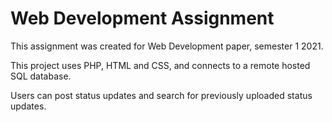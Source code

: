 <h1>Web Development Assignment</h1>

This assignment was created for Web Development paper, semester 1 2021.

This project uses PHP, HTML and CSS, and connects to a remote hosted SQL database.

Users can post status updates and search for previously uploaded status updates.
